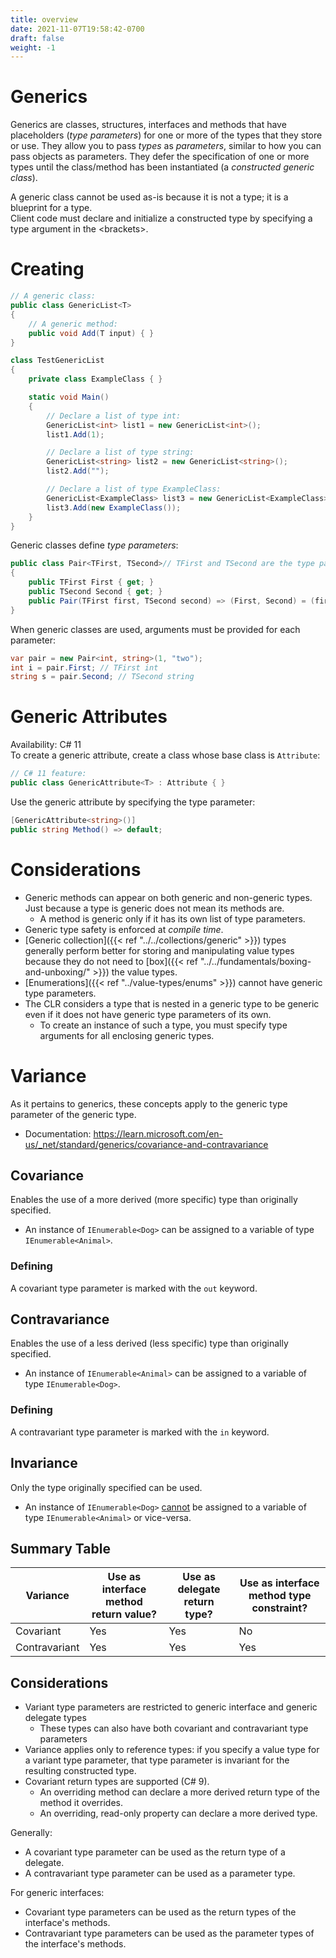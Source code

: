 ```yaml
---
title: overview
date: 2021-11-07T19:58:42-0700
draft: false
weight: -1
---
```


# Generics
Generics are classes, structures, interfaces and methods that have placeholders (*type parameters*) for one or more of the types that they store or use.  They allow you to pass *types* as *parameters*, similar to how you can pass objects as parameters.  They defer the specification of one or more types until the class/method has been instantiated (a *constructed generic class*).

A generic class cannot be used as-is because it is not a type; it is a blueprint for a type.  
Client code must declare and initialize a constructed type by specifying a type argument in the \<brackets\>.  

# Creating
```cs
// A generic class:
public class GenericList<T> 
{
    // A generic method:
    public void Add(T input) { }
}

class TestGenericList 
{
    private class ExampleClass { }

    static void Main() 
    {
        // Declare a list of type int:
        GenericList<int> list1 = new GenericList<int>();
        list1.Add(1);

        // Declare a list of type string:
        GenericList<string> list2 = new GenericList<string>();
        list2.Add("");

        // Declare a list of type ExampleClass:
        GenericList<ExampleClass> list3 = new GenericList<ExampleClass>();
        list3.Add(new ExampleClass());
    }
}
```

Generic classes define *type parameters*:
```cs
public class Pair<TFirst, TSecond>// TFirst and TSecond are the type parameters of Pair.
{
    public TFirst First { get; }
    public TSecond Second { get; }
    public Pair(TFirst first, TSecond second) => (First, Second) = (first, second);
}
```

When generic classes are used, arguments must be provided for each parameter:
```cs
var pair = new Pair<int, string>(1, "two");
int i = pair.First; // TFirst int
string s = pair.Second; // TSecond string
```

# Generic Attributes
<g>Availability: C# 11</g>  
To create a generic attribute, create a class whose base class is `Attribute`:  

```cs
// C# 11 feature:
public class GenericAttribute<T> : Attribute { }
```

Use the generic attribute by specifying the type parameter:
```cs
[GenericAttribute<string>()]
public string Method() => default;
```

# Considerations
- Generic methods can appear on both generic and non-generic types.  Just because a type is generic does not mean its methods are.
  - A method is generic only if it has its own list of type parameters.
- Generic type safety is enforced at *compile time*.
- [Generic collection]({{< ref "../../collections/generic" >}}) types generally perform better for storing and manipulating value types because they do not need to [box]({{< ref "../../fundamentals/boxing-and-unboxing/" >}}) the value types.
- [Enumerations]({{< ref "../value-types/enums" >}}) cannot have generic type parameters.
- The CLR considers a type that is nested in a generic type to be generic even if it does not have generic type parameters of its own.
  - To create an instance of such a type, you must specify type arguments for all enclosing generic types.

# Variance
As it pertains to generics, these concepts apply to the generic type parameter of the generic type.
- Documentation: https://learn.microsoft.com/en-us/_net/standard/generics/covariance-and-contravariance

## Covariance
Enables the use of a more derived (more specific) type than originally specified.
- An instance of `IEnumerable<Dog>` can be assigned to a variable of type `IEnumerable<Animal>`.

### Defining
A covariant type parameter is marked with the `out` keyword.

## Contravariance
Enables the use of a less derived (less specific) type than originally specified.
- An instance of `IEnumerable<Animal>` can be assigned to a variable of type `IEnumerable<Dog>`.

### Defining
A contravariant type parameter is marked with the `in` keyword.

## Invariance
Only the type originally specified can be used.
- An instance of `IEnumerable<Dog>` <u>cannot</u> be assigned to a variable of type `IEnumerable<Animal>` or vice-versa.

## Summary Table
| Variance      | Use as interface method return value? | Use as delegate return type? | Use as interface method type constraint? |
| ------------- | ------------------------------------- | ---------------------------- | ---------------------------------------- |
| Covariant     | Yes                                   | Yes                          | No                                       |
| Contravariant | Yes                                   | Yes                          | Yes                                      |

## Considerations
- Variant type parameters are restricted to generic interface and generic delegate types
  - These types can also have both covariant and contravariant type parameters
- Variance applies only to reference types: if you specify a value type for a variant type parameter, that type parameter is invariant for the resulting constructed type.
- Covariant return types are supported (C# 9). 
  - An overriding method can declare a more derived return type of the method it overrides. 
  - An overriding, read-only property can declare a more derived type.

Generally:
- A covariant type parameter can be used as the return type of a delegate.
- A contravariant type parameter can be used as a parameter type.

For generic interfaces:
- Covariant type parameters can be used as the return types of the interface's methods.
- Contravariant type parameters can be used as the parameter types of the interface's methods.
